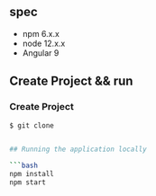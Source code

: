 

## spec
- npm 6.x.x
- node 12.x.x
- Angular 9

## Create Project && run

### Create Project
```bash
$ git clone 


## Running the application locally

```bash
npm install
npm start
```
